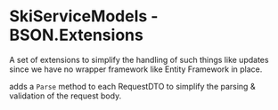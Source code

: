 ﻿# SkiServiceModels - BSON.Extensions

A set of extensions to simplify the handling of such things like updates since we have no wrapper framework like Entity Framework in place.

adds a `Parse` method to each RequestDTO to simplify the parsing & validation of the request body.